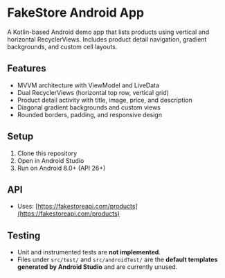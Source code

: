 # FakeStore Android App

A Kotlin-based Android demo app that lists products using vertical and horizontal RecyclerViews. Includes product detail navigation, gradient backgrounds, and custom cell layouts.

## Features

- MVVM architecture with ViewModel and LiveData
- Dual RecyclerViews (horizontal top row, vertical grid)
- Product detail activity with title, image, price, and description
- Diagonal gradient backgrounds and custom views
- Rounded borders, padding, and responsive design

## Setup

1. Clone this repository
2. Open in Android Studio
3. Run on Android 8.0+ (API 26+)

## API

- Uses: [https://fakestoreapi.com/products](https://fakestoreapi.com/products)

## Testing

- Unit and instrumented tests are **not implemented**.
- Files under `src/test/` and `src/androidTest/` are the **default templates generated by Android Studio** and are currently unused.

